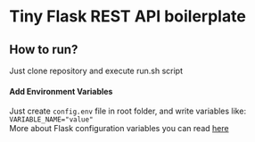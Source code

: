 # Tiny Flask REST API boilerplate

## How to run?
Just clone repository and execute run.sh script

#### Add Environment Variables
Just create `config.env` file in root folder, and write variables like: `VARIABLE_NAME="value"`  
More about Flask configuration variables you can read [here](http://flask.pocoo.org/docs/1.0/config/)
